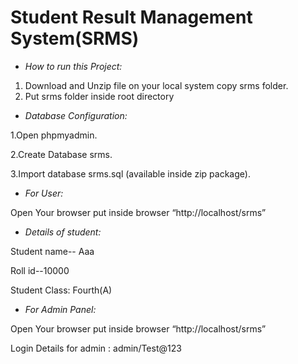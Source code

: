 # Student Result Management System(SRMS)

* *How to run this Project:*
1. Download and Unzip file on your local system copy srms folder.
2. Put srms folder inside root directory




* *Database Configuration:*

1.Open phpmyadmin.

2.Create Database srms.

3.Import database srms.sql (available inside zip package).




* *For User:*

Open Your browser put inside browser “http://localhost/srms”




* *Details of student:*

Student name-- Aaa

Roll id--10000

Student Class: Fourth(A)





* *For Admin Panel:*

Open Your browser put inside browser “http://localhost/srms”

Login Details for admin : admin/Test@123
